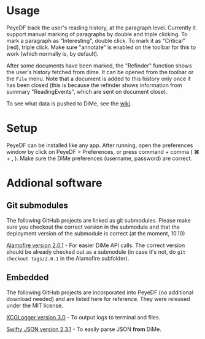 # Usage

PeyeDF track the user's reading history, at the paragraph level. Currently it support manual marking of paragraphs by double and triple clicking. To mark a paragraph as "Interesting", double click. To mark it as "Critical" (red), triple click. Make sure "annotate" is enabled on the toolbar for this to work (which normally is, by default).

After some documents have been marked, the "Refinder" function shows the user's history fetched from dime. It can be opened from the toolbar or the `File` menu. Note that a document is added to this history only once it has been closed (this is because the refinder shows information from summary "ReadingEvents", which are sent on document close).

To see what data is pushed to DiMe, see the [wiki](https://github.com/HIIT/PeyeDF/wiki/Data-Format).

# Setup

PeyeDF can be installed like any app. After running, open the preferences window by click on PeyeDF > Preferences, or press command + comma ( **&#8984;** + **,** ). Make sure the DiMe preferences (username, password) are correct.

# Addional software

## Git submodules

The following GitHub projects are linked as git submodules. Please make sure you checkout the correct version in the submodule and that the deployment version of the submodule is correct (at the moment, 10.10)

[Alamofire version 2.0.1](https://github.com/Alamofire/Alamofire/releases/tag/2.0.1) - For easier DiMe API calls. The correct version should be already checked out as a submodule (in case it's not, do `git checkout tags/2.0.1` in the Alamofire subfolder).

## Embedded

The following GitHub projects are incorporated into PeyeDF (no additional download needed) and are listed here for reference. They were released under the MIT license.

[XCGLogger version 3.0](https://github.com/DaveWoodCom/XCGLogger/releases/tag/Version_3.0) - To output logs to terminal and files.

[Swifty JSON version 2.3.1](https://github.com/SwiftyJSON/SwiftyJSON/releases/tag/2.3.1) - To easily parse JSON **from** DiMe.
